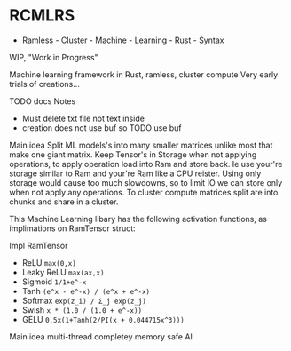 # RCMLRS
- Ramless - Cluster - Machine - Learning - Rust - Syntax

WIP, "Work in Progress"

Machine learning framework in Rust, ramless, cluster compute
Very early trials of creations...

 TODO docs
 Notes
 - Must delete txt file not text inside
 - creation does not use buf so TODO use buf

Main idea Split ML models's into many smaller matrices unlike most that make one giant matrix.
Keep Tensor's in Storage when not applying operations, to apply operation load into Ram and store back.
Ie use your're storage similar to Ram and your're Ram like a CPU reister.
Using only storage would cause too much slowdowns, so to limit IO we can store only when not apply any operations.
To cluster compute matrices split are into chunks and share in a cluster.

This Machine Learning libary has the following activation functions, as implimations on RamTensor struct:

Impl RamTensor

- ReLU `max(0,x)`
- Leaky ReLU `max(ax,x)`
- Sigmoid `1/1+e^-x`
- Tanh `(e^x - e^-x) / (e^x + e^-x)`
- Softmax `exp(z_i) / Σ_j exp(z_j)`
- Swish `x * (1.0 / (1.0 + e^-x))`
- GELU `0.5x(1+Tanh(2/PI(x + 0.044715x^3)))`

Main idea multi-thread completey memory safe AI

